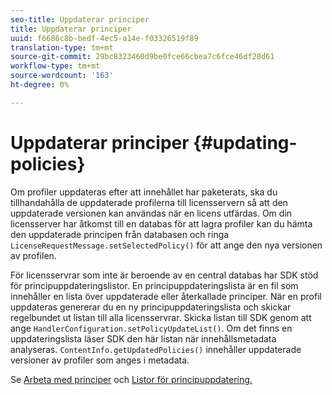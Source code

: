 ```yaml
---
seo-title: Uppdaterar principer
title: Uppdaterar principer
uuid: f6686c8b-bedf-4ec5-a14e-f03326519f89
translation-type: tm+mt
source-git-commit: 29bc8323460d9be0fce66cbea7c6fce46df20d61
workflow-type: tm+mt
source-wordcount: '163'
ht-degree: 0%

---
```



# Uppdaterar principer {#updating-policies}

Om profiler uppdateras efter att innehållet har paketerats, ska du tillhandahålla de uppdaterade profilerna till licensservern så att den uppdaterade versionen kan användas när en licens utfärdas. Om din licensserver har åtkomst till en databas för att lagra profiler kan du hämta den uppdaterade principen från databasen och ringa `LicenseRequestMessage.setSelectedPolicy()` för att ange den nya versionen av profilen.

För licensservrar som inte är beroende av en central databas har SDK stöd för principuppdateringslistor. En principuppdateringslista är en fil som innehåller en lista över uppdaterade eller återkallade principer. När en profil uppdateras genererar du en ny principuppdateringslista och skickar regelbundet ut listan till alla licensservrar. Skicka listan till SDK genom att ange `HandlerConfiguration.setPolicyUpdateList()`. Om det finns en uppdateringslista läser SDK den här listan när innehållsmetadata analyseras. `ContentInfo.getUpdatedPolicies()` innehåller uppdaterade versioner av profiler som anges i metadata.

Se [Arbeta med principer](../../../aaxs-protecting-content/content-working-with-policies/content-working-with-policies-overview.md) och [Listor för principuppdatering.](/help/digital-rights-management/protecting-content/working-policies-overview/policy-update-lists/working-with-policy-update-lists.md)
